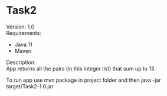 # Task2

Version: 1.0  
Requirements:

* Java 11
* Maven

Description:  
App returns all the pairs (in this integer list) that sum up to 13.

To run app use mvn package in project folder and then java -jar target/Task2-1.0.jar
